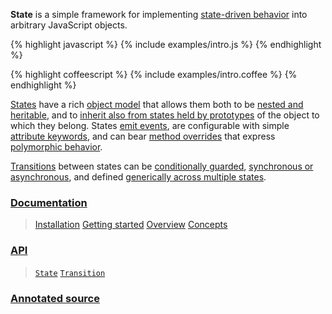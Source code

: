 **State** is a simple framework for implementing [state-driven behavior](/docs/#concepts--methods) into arbitrary JavaScript objects.

{% highlight javascript %}
{% include examples/intro.js %}
{% endhighlight %}

{% highlight coffeescript %}
{% include examples/intro.coffee %}
{% endhighlight %}

[States](/api/#state) have a rich [object model](/docs/#concepts--inheritance) that allows them both to be [nested and heritable](/docs/#concepts--inheritance--superstates-and-substates), and to [inherit also from states held by prototypes](/docs/#concepts--inheritance--protostates) of the object to which they belong. States [emit events](/docs/#concepts--events), are configurable with simple [attribute keywords](/docs/#concepts--attributes), and can bear [method overrides](/docs/#concepts--methods) that express [polymorphic behavior](/docs/#concepts--methods--context).

[Transitions](/api/#transition) between states can be [conditionally guarded](/docs/#concepts--guards), [synchronous or asynchronous](/docs/#concepts--transitions--lifecycle), and defined [generically across multiple states](/docs/#concepts--transitions--expressions).

### [Documentation](/docs/)

> [Installation](/docs/#installation)
> [Getting started](/docs/#getting-started)
> [Overview](/docs/#overview)
> [Concepts](/docs/#concepts)

### [API](/api/)

> [`State`](/api/#state)
> [`Transition`](/api/#transition)

### [Annotated source](/source/)
